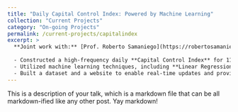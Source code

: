 ```yaml
---
title: "Daily Capital Control Index: Powered by Machine Learning"
collection: "Current Projects"
category: "On-going Projects"
permalink: /current-projects/capitalindex
excerpt: >
  **Joint work with:** [Prof. Roberto Samaniego](https://robertosamaniego.weebly.com/)
  
  - Constructed a high-frequency daily **Capital Control Index** for 119 countries, capturing five categories of capital account interventions from **January 1, 2000 till today**. , this index enables real-time analysis of global capital control policies.  
  - Utilized machine learning techniques, including **Linear Regression** and **LASSO**, to enhance the precision of the Capital Control Index. The model was trained on the **Ka-open Index** from the IMF's **Annual Report on Exchange Arrangements and Exchange Restrictions (AREAER)**.  
  - Built a dataset and a website to enable real-time updates and provide dynamic access to the dataset.
---
```



This is a description of your talk, which is a markdown file that can be all markdown-ified like any other post. Yay markdown!
